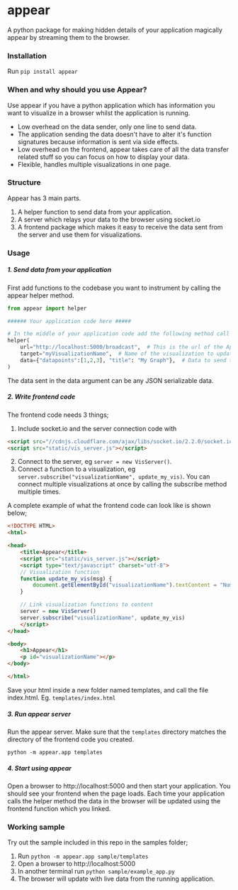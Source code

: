 # appear

A python package for making hidden details of your application magically appear by streaming them to the browser.

### Installation

Run `pip install appear`

### When and why should you use Appear?

Use appear if you have a python application which has information you want to visualize in a browser whilst the application is running.

- Low overhead on the data sender, only one line to send data.
- The application sending the data doesn't have to alter it's function signatures because information is sent via side effects.
- Low overhead on the frontend, appear takes care of all the data transfer related stuff so you can focus on how to display your data.
- Flexible, handles multiple visualizations in one page.

### Structure

Appear has 3 main parts.
1. A helper function to send data from your application.
2. A server which relays your data to the browser using socket.io
3. A frontend package which makes it easy to receive the data sent from the server and use them for visualizations.

### Usage

##### 1. Send data from your application

First add functions to the codebase you want to instrument by calling the appear helper method.

```python
from appear import helper

###### Your application code here #####

# In the middle of your application code add the following method call to send data
helper(
    url="http://localhost:5000/broadcast",  # This is the url of the Appear server
    target="myVisualizationName",  # Name of the visualization to update
    data={"datapoints":[1,2,3], "title": "My Graph"},  # Data to send to the visualization
)
```

The data sent in the data argument can be any JSON serializable data.

##### 2. Write frontend code

The frontend code needs 3 things;
1. Include socket.io and the server connection code with
```html
<script src="//cdnjs.cloudflare.com/ajax/libs/socket.io/2.2.0/socket.io.js" integrity="sha256-yr4fRk/GU1ehYJPAs8P4JlTgu0Hdsp4ZKrx8bDEDC3I=" crossorigin="anonymous"></script>
<script src="static/vis_server.js"></script>
```
2. Connect to the server, eg `server = new VisServer()`.
3. Connect a function to a visualization, eg `server.subscribe("visualizationName", update_my_vis)`. You can connect multiple visualizations at once by calling the subscribe method multiple times.

A complete example of what the frontend code can look like is shown below;

```html
<!DOCTYPE HTML>
<html>

<head>
    <title>Appear</title>
    <script src="static/vis_server.js"></script>
    <script type="text/javascript" charset="utf-8">
    // Visualization function
    function update_my_vis(msg) {
        document.getElementById("visualizationName").textContent = "Number of entities " + msg.entities + " out of " + msg.limit
    }

    // Link visualization functions to content
    server = new VisServer()
    server.subscribe("visualizationName", update_my_vis)
    </script>
</head>

<body>
    <h1>Appear</h1>
    <p id="visualizationName"></p>
</body>

</html>
```

Save your html inside a new folder named templates, and call the file index.html. Eg. `templates/index.html`

##### 3. Run appear server

Run the appear server. Make sure that the `templates` directory matches the directory of the frontend code you created.

`python -m appear.app templates`

##### 4. Start using appear

Open a browser to http://localhost:5000 and then start your application. You should see your frontend when the page loads. Each time your application calls the helper method the data in the browser will be updated using the frontend function which you linked.

### Working sample

Try out the sample included in this repo in the samples folder;
1. Run `python -m appear.app sample/templates`
2. Open a browser to http://localhost:5000
3. In another terminal run `python sample/example_app.py`
4. The browser will update with live data from the running application.
